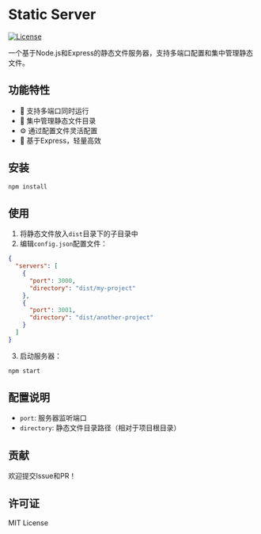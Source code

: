 # Static Server

[![License](https://img.shields.io/badge/license-MIT-blue.svg)](LICENSE)

一个基于Node.js和Express的静态文件服务器，支持多端口配置和集中管理静态文件。

## 功能特性

- 🚀 支持多端口同时运行
- 📂 集中管理静态文件目录
- ⚙️ 通过配置文件灵活配置
- 🔌 基于Express，轻量高效

## 安装

```bash
npm install
```

## 使用

1. 将静态文件放入`dist`目录下的子目录中
2. 编辑`config.json`配置文件：

```json
{
  "servers": [
    {
      "port": 3000,
      "directory": "dist/my-project"
    },
    {
      "port": 3001,
      "directory": "dist/another-project"
    }
  ]
}
```

3. 启动服务器：

```bash
npm start
```

## 配置说明

- `port`: 服务器监听端口
- `directory`: 静态文件目录路径（相对于项目根目录）

## 贡献

欢迎提交Issue和PR！

## 许可证

MIT License